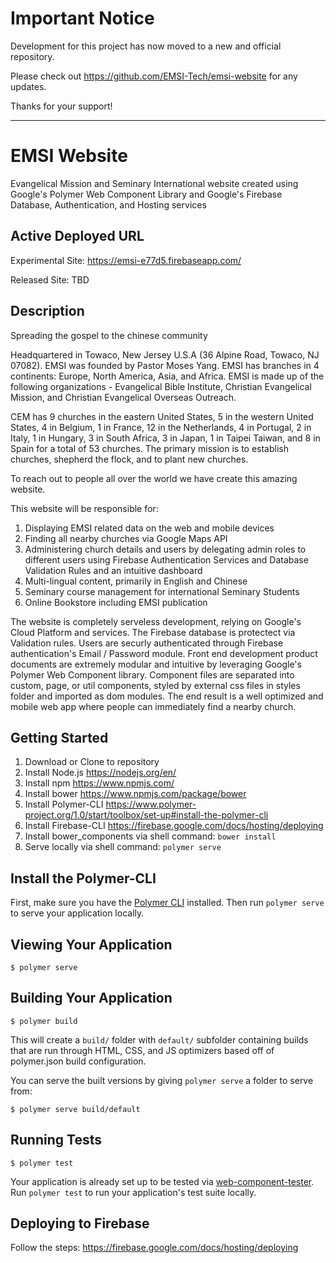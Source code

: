 # Important Notice
Development for this project has now moved to a new and official repository. 

Please check out https://github.com/EMSI-Tech/emsi-website for any updates.

Thanks for your support!

---

# EMSI Website

Evangelical Mission and Seminary International website created using Google's Polymer Web Component Library and Google's Firebase Database, Authentication, and Hosting services

## Active Deployed URL

Experimental Site: https://emsi-e77d5.firebaseapp.com/ 

Released Site: TBD

## Description

Spreading the gospel to the chinese community

Headquartered in Towaco, New Jersey U.S.A (36 Alpine Road, Towaco, NJ 07082). EMSI was founded by Pastor Moses Yang. EMSI has branches in 4 continents: Europe, North America, Asia, and Africa. EMSI is made up of the following organizations - Evangelical Bible Institute, Christian Evangelical Mission, and Christian Evangelical Overseas Outreach.

CEM has 9 churches in the eastern United States, 5 in the western United States, 4 in Belgium, 1 in France, 12 in the Netherlands, 4 in Portugal, 2 in Italy, 1 in Hungary, 3 in South Africa, 3 in Japan, 1 in Taipei Taiwan, and 8 in Spain for a total of 53 churches. The primary mission is to establish churches, shepherd the flock, and to plant new churches.

To reach out to people all over the world we have create this amazing website.

This website will be responsible for:

1. Displaying EMSI related data on the web and mobile devices
2. Finding all nearby churches via Google Maps API
3. Administering church details and users by delegating admin roles to different users using Firebase Authentication Services and Database Validation Rules and an intuitive dashboard
4. Multi-lingual content, primarily in English and Chinese
5. Seminary course management for international Seminary Students
6. Online Bookstore including EMSI publication

The website is completely serveless development, relying on Google's Cloud Platform and services. The Firebase database is protectect via Validation rules. Users are securly authenticated through Firebase authentication's Email / Password module. Front end development product documents are extremely modular and intuitive by leveraging Google's Polymer Web Component library. Component files are separated into custom, page, or util components, styled by external css files in styles folder and imported as dom modules. The end result is a well optimized and mobile web app where people can immediately find a nearby church. 

## Getting Started

1. Download or Clone to repository 
2. Install Node.js https://nodejs.org/en/ 
3. Install npm https://www.npmjs.com/
4. Install bower https://www.npmjs.com/package/bower 
5. Install Polymer-CLI https://www.polymer-project.org/1.0/start/toolbox/set-up#install-the-polymer-cli
6. Install Firebase-CLI https://firebase.google.com/docs/hosting/deploying 
7. Install bower_components via shell command: `bower install`
8. Serve locally via shell command: `polymer serve`

## Install the Polymer-CLI

First, make sure you have the [Polymer CLI](https://www.npmjs.com/package/polymer-cli) installed. Then run `polymer serve` to serve your application locally.

## Viewing Your Application

```
$ polymer serve
```

## Building Your Application

```
$ polymer build
```

This will create a `build/` folder with `default/` subfolder containing builds that are run through HTML,
CSS, and JS optimizers based off of polymer.json build configuration.

You can serve the built versions by giving `polymer serve` a folder to serve
from:

```
$ polymer serve build/default
```

## Running Tests

```
$ polymer test
```

Your application is already set up to be tested via [web-component-tester](https://github.com/Polymer/web-component-tester). Run `polymer test` to run your application's test suite locally.

## Deploying to Firebase

Follow the steps: https://firebase.google.com/docs/hosting/deploying 





